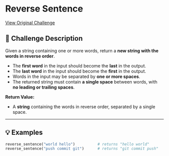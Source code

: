 # Reverse Sentence
[View Original Challenge](https://www.freecodecamp.org/learn/daily-coding-challenge/2025-09-11)

## 📝 Challenge Description

Given a string containing one or more words, return a **new string with the words in reverse order**.

- The **first word** in the input should become the **last** in the output.
- The **last word** in the input should become the **first** in the output.
- Words in the input may be separated by **one or more spaces**.
- The returned string must contain **a single space** between words, with **no leading or trailing spaces**.

**Return Value:**

- A **string** containing the words in reverse order, separated by a single space.

---

## 💡 Examples

```python
reverse_sentence("world hello")          # returns "hello world"
reverse_sentence("push commit git")      # returns "git commit push"
